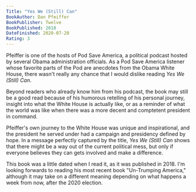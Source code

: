 ```yaml
---
Title: "Yes We (Still) Can"
BookAuthor: Dan Pfeiffer
BookPublisher: Twelve
BookPublished: 2018
DateFinished: 2020-07-28
Rating: 3
---
```


Pfeiffer is one of the hosts of Pod Save America, a political podcast hosted by several Obama administration officials.
As a Pod Save America listener whose favorite parts of the Pod are anecdotes from the Obama White House, there wasn't really any chance that I would dislike reading *Yes We (Still) Can*.

Beyond readers who already know him from his podcast, the book may still be a good read because of his humorous retelling of his personal journey, insight into what the White House is actually like, or as a reminder of what the world was like when there was a more decent and comptetent president in command.

Pfeiffer's own journey to the White House was unique and inspirational, and the president he served under had a campaign and presidency defined by hope.
In a message perfectly captured by the title, *Yes We (Still) Can* shows that there might be a way out of the current political mess, but only if everyone believes they can gets involved and make a difference.

This book was a little dated when I read it, as it was published in 2018.
I'm looking forwards to reading his most recent book "Un-Trumping America," although it may take on a different meaning depending on what happens a week from now, after the 2020 election.
